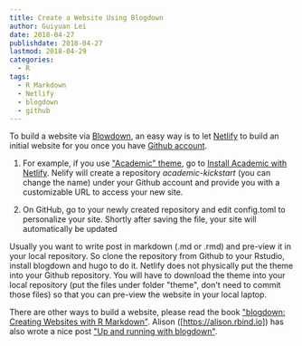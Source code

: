 ```yaml
---
title: Create a Website Using Blogdown
author: Guiyuan Lei
date: 2018-04-27
publishdate: 2018-04-27
lastmod: 2018-04-29
categories:
  - R
tags:
  - R Markdown
  - Netlify
  - blogdown
  - github
---
```



To build a website via [Blowdown](https://github.com/rstudio/blogdown), an easy way is to let [Netlify](https://www.netlify.com/) to build an initial website for you once you have [Github account](https://github.com). 

1. For example, if you use ["Academic" theme](https://themes.gohugo.io/academic/), go to [Install Academic with Netlify](https://app.netlify.com/start/deploy?repository=https://github.com/sourcethemes/academic-kickstart). Nelify will create a repository *academic-kickstart* (you can change the name) under your Github account and provide you with a customizable URL to access your new site. 

1. On GitHub, go to your newly created repository and edit config.toml to personalize your site. Shortly after saving the file, your site will automatically be updated

Usually you want to write post in markdown (.md or .rmd) and pre-view it in your local repository. So clone the repository from Github to your Rstudio, install blogdown and hugo to do it. Netlify does not physically put the theme into your Github repository. You will have to download the theme into your local repository (put the files under folder "theme", don't need to commit those files) so that you can pre-view the website in your local laptop.

There are other ways to build a website, please read the book ["blogdown: Creating Websites with R Markdown"](https://bookdown.org/yihui/blogdown/). Alison ([https://alison.rbind.io]) has also wrote a nice post ["Up and running with blogdown"](https://alison.rbind.io/post/up-and-running-with-blogdown/). 
